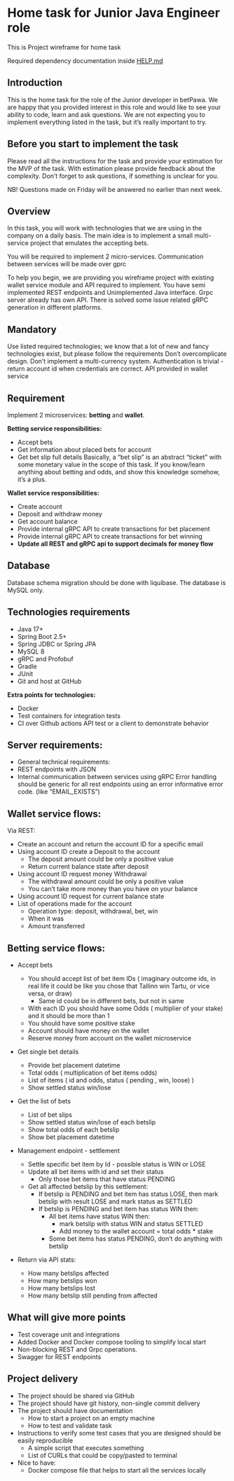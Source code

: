 # Home task for Junior Java Engineer role
This is Project wireframe for home task

Required dependency documentation inside [HELP.md](HELP.md)



## Introduction
This is the home task for the role of the Junior developer in betPawa.
We are happy that you provided interest in this role and would like to see your ability to code, learn and ask questions.
We are not expecting you to implement everything listed in the task, but it’s really important to try.

## Before you start to implement the task
Please read all the instructions for the task and provide your estimation for the MVP of the task.
With estimation please provide feedback about the complexity.
Don’t forget to ask questions, if something is unclear for you.

NB! Questions made on Friday will be answered no earlier than next week.

## Overview

In this task, you will work with technologies that we are using in the company on a daily basis.
The main idea is to implement a small multi-service project that emulates the accepting bets.

You will be required to implement 2 micro-services. Communication between services will be made over gprc

To help you begin, we are providing you wireframe project with existing wallet service module and API required to implement.
You have semi implemented REST endpoints and Unimplemented Java interface. Grpc server already has own API.
There is solved some issue related gRPC generation in different platforms.


## Mandatory
Use listed required technologies; we know that a lot of new and fancy technologies exist, but please follow the requirements
Don’t overcomplicate design.
Don’t implement a multi-currency system.
Authentication is trivial - return account id when credentials are correct. API provided in wallet service

## Requirement
Implement 2 microservices: **betting** and **wallet**.

**Betting service responsibilities:**
* Accept bets
* Get information about placed bets for account
* Get bet slip full details
Basically, a “bet slip” is an abstract “ticket” with some monetary value in the scope of this task. If you know/learn anything about betting and odds, and show this knowledge somehow, it’s a plus.



**Wallet service responsibilities:**
* Create account
* Deposit and withdraw money
* Get account balance
* Provide internal gRPC API to create transactions for bet placement
* Provide internal gRPC API to create transactions for bet winning
* **Update all REST and gRPC api to support decimals for money flow**
 


## Database
Database schema migration should be done with liquibase.
The database is MySQL only.
## Technologies requirements
* Java 17+
* Spring Boot 2.5+
* Spring JDBC or Spring JPA
* MySQL 8
* gRPC and Profobuf
* Gradle
* JUnit
* Git and host at GitHub 

**Extra points for technologies:**
* Docker
* Test containers for integration tests
* CI over Github actions
API test or a client to demonstrate behavior




## Server requirements:
* General technical requirements:
* REST endpoints with JSON
* Internal communication between services using gRPC
Error handling should be generic for all rest endpoints using an error informative error code. (like “EMAIL_EXISTS”)

## Wallet service flows:
Via REST:
* Create an account and return the account ID for a specific email
* Using account ID create a Deposit to the account
  * The deposit amount could be only a positive value
  * Return current balance state after deposit
* Using account ID request money Withdrawal
  * The withdrawal amount could be only a positive value
  * You can’t take more money than you have on your balance
* Using account ID request for current balance state
* List of operations made for the account
  * Operation type: deposit, withdrawal, bet, win
  * When it was
  * Amount transferred

## Betting service flows:
* Accept bets
  * You should accept list of bet item IDs ( imaginary outcome ids, in real life it could be like you chose that Tallinn win Tartu, or vice versa, or 
  draw)
    * Same id could be in different bets, but not in same
  * With each ID you should have some Odds ( multiplier of your stake) and it should be more than 1
  * You should have some positive stake
  * Account should have money on the wallet
  * Reserve money from account on the wallet microservice
  
* Get single bet details
  * Provide bet placement datetime
  * Total odds ( multiplication of bet items odds)
  * List of items ( id and odds, status ( pending , win, loose) )
  * Show settled status win/lose

* Get the list of bets
  * List of bet slips
  * Show settled status win/lose of each betslip
  * Show total odds of each betslip
  * Show bet placement datetime
* Management endpoint - settlement
  * Settle specific bet item by Id - possible status is WIN or LOSE
  * Update all bet items with id and set their status
    * Only those bet items that have status PENDING
  * Get all affected betslip by this settlement:
    * If betslip is PENDING and bet item has status LOSE, then mark betslip with result LOSE and mark status as SETTLED
    * If betslip is PENDING and bet item has status WIN then:
      * All bet items have status WIN then:
        * mark betslip with status WIN and status SETTLED
        * Add money to the wallet account = total odds * stake
      * Some bet items has status PENDING, don’t do anything with betslip
* Return via API stats:
  * How many betslips affected
  * How many betslips won
  * How many betslips lost
  * How many betslip still pending from affected



## What will give more points
* Test coverage unit and integrations
* Added Docker and Docker compose tooling to simplify local start
* Non-blocking REST and Grpc operations.
* Swagger for REST endpoints

## Project delivery
* The project should be shared via GitHub
* The project should have git history, non-single commit delivery
* The project should have documentation
  * How to start a project on an empty machine
  * How to test and validate task
* Instructions to verify some test cases that you are designed should be easily reproducible
  * A simple script that executes something
  * List of CURLs that could be copy/pasted to terminal
* Nice to have:
  * Docker compose file that helps to start all the services locally

